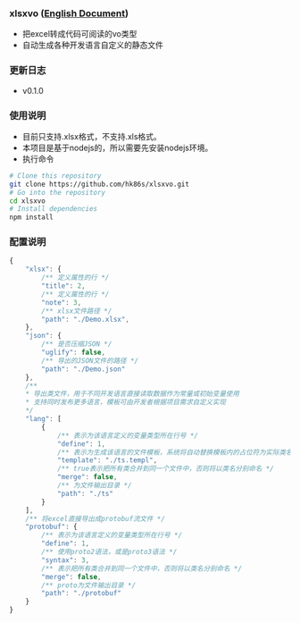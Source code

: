 ### xlsxvo ([English Document](./README_EN.md))
* 把excel转成代码可阅读的vo类型
* 自动生成各种开发语言自定义的静态文件

### 更新日志
* v0.1.0

### 使用说明
* 目前只支持.xlsx格式，不支持.xls格式。
* 本项目是基于nodejs的，所以需要先安装nodejs环境。
* 执行命令
```bash
# Clone this repository
git clone https://github.com/hk86s/xlsxvo.git
# Go into the repository
cd xlsxvo
# Install dependencies
npm install
```

### 配置说明
```javascript
{
    "xlsx": {
        /** 定义属性的行 */
        "title": 2,
        /** 定义属性的行 */
        "note": 3,
        /** xlsx文件路径 */
        "path": "./Demo.xlsx",
    },
    "json": {
        /** 是否压缩JSON */
        "uglify": false,
        /** 导出的JSON文件的路径 */
        "path": "./Demo.json"
    },
    /**
    * 导出类文件，用于不同开发语言直接读取数据作为常量或初始变量使用
    * 支持同时发布更多语言，模板可由开发者根据项目需求自定义实现
    */
    "lang": [
        {
            /** 表示为该语言定义的变量类型所在行号 */
            "define": 1,
            /** 表示为生成该语言的文件模板，系统将自动替换模板内的占位符为实际类名或变量名 */
            "template": "./ts.templ",
            /** true表示把所有类合并到同一个文件中，否则将以类名分别命名 */
            "merge": false,
            /** 为文件输出目录 */
            "path": "./ts"
        }
    ],
    /** 将excel直接导出成protobuf流文件 */
    "protobuf": {
        /** 表示为该语言定义的变量类型所在行号 */
        "define": 1,
        /** 使用proto2语法，或是proto3语法 */
        "syntax": 3,
        /** 表示把所有类合并到同一个文件中，否则将以类名分别命名 */
        "merge": false,
        /** proto为文件输出目录 */
        "path": "./protobuf"
    }
}
```